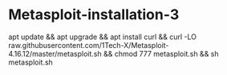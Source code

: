 # Metasploit-installation-3
apt update &amp;&amp; apt upgrade &amp;&amp; apt install curl &amp;&amp; curl -LO raw.githubusercontent.com/1Tech-X/Metasploit-4.16.12/master/metasploit.sh &amp;&amp; chmod 777 metasploit.sh &amp;&amp; sh metasploit.sh
